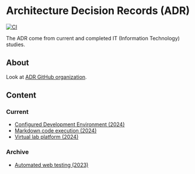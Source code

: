 # Architecture Decision Records (ADR)

[![CI](https://github.com/devpro/adr/actions/workflows/ci.yml/badge.svg?branch=main)](https://github.com/devpro/adr/actions/workflows/ci.yml)

The ADR come from current and completed IT (Information Technology) studies.

## About

Look at [ADR GitHub organization](https://adr.github.io/).

## Content

### Current

* [Configured Development Environment (2024)](docs/configured-development-environment-2024.md)
* [Markdown code execution (2024)](docs/markdown-code-execution-2024.md)
* [Virtual lab platform (2024)](docs/virtual-lab-platform-2024.md)

### Archive

* [Automated web testing (2023)](docs/automated-web-testing-2023.md)
